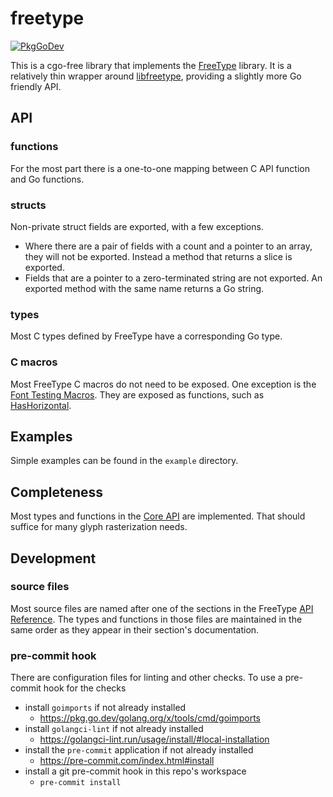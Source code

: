 # freetype

[![PkgGoDev](https://pkg.go.dev/badge/github.com/pekim/freetype-go)](https://pkg.go.dev/github.com/pekim/freetype-go)

This is a cgo-free library that implements the [FreeType](https://freetype.org/) library.
It is a relatively thin wrapper around [libfreetype](https://pkg.go.dev/modernc.org/libfreetype),
providing a slightly more Go friendly API.

## API

### functions

For the most part there is a one-to-one mapping between C API function and Go functions.

### structs

Non-private struct fields are exported, with a few exceptions.

- Where there are a pair of fields with a count and a pointer to an array, they will not be exported.
  Instead a method that returns a slice is exported.
- Fields that are a pointer to a zero-terminated string are not exported.
  An exported method with the same name returns a Go string.

### types

Most C types defined by FreeType have a corresponding Go type.

### C macros

Most FreeType C macros do not need to be exposed.
One exception is the [Font Testing Macros](https://freetype.org/freetype2/docs/reference/ft2-font_testing_macros.html).
They are exposed as functions, such as
[HasHorizontal](https://pkg.go.dev/pekim/freetype-go#Face.HasHorizontal).

## Examples

Simple examples can be found in the `example` directory.

## Completeness

Most types and functions in the [Core API](https://freetype.org/freetype2/docs/reference/index.html#core-api) are implemented.
That should suffice for many glyph rasterization needs.

## Development

### source files

Most source files are named after one of the sections in the FreeType
[API Reference](https://freetype.org/freetype2/docs/reference/index.html).
The types and functions in those files are maintained in the same order as they appear in their section's documentation.

### pre-commit hook

There are configuration files for linting and other checks.
To use a pre-commit hook for the checks

- install `goimports` if not already installed
  - https://pkg.go.dev/golang.org/x/tools/cmd/goimports
- install `golangci-lint` if not already installed
  - https://golangci-lint.run/usage/install/#local-installation
- install the `pre-commit` application if not already installed
  - https://pre-commit.com/index.html#install
- install a git pre-commit hook in this repo's workspace
  - `pre-commit install`
